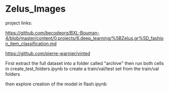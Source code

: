 # Zelus_Images

project links:

https://github.com/becodeorg/BXL-Bouman-4/blob/master/content/0.projects/6.deep_learning/%5BZelus.gr%5D_fashion_item_classification.md

https://github.com/pierre-warnier/vinted


First extract the full dataset into a folder called "archive"
then run both cells in create_test_folders.ipynb to create a train/val/test set from the train/val folders

then explore creation of the model in flash.ipynb